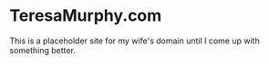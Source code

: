 # TeresaMurphy.com

This is a placeholder site for my wife's domain until I come up with something better.
